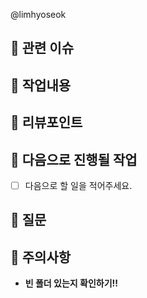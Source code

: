 @limhyoseok


## 🍏 관련 이슈
<!-- 해당 PR과 관련된 이슈를 링크해주세요. -->

## 🍏 작업내용
<!-- 작업 내용과 이미지를 첨부해주세요. -->

## 🍏 리뷰포인트
<!-- 리뷰가 필요한 포인트와 해당 되는 커밋을 링크로 걸어주세요. -->

## 🍏 다음으로 진행될 작업
 - [ ] 다음으로 할 일을 적어주세요.

## 🍏 질문
<!-- PR 과정에서 생긴 질문을 적어주세요. -->

## 🍏 주의사항
- **빈 폴더 있는지 확인하기!!**
